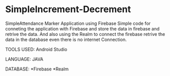 # SimpleIncrement-Decrement
SimpleAttendance Marker Application using Firebase
Simple code for conneting the application with Firebase and store the data in firebase and retrive the data.
And also using the Realm to connect the firebase retrive the data in the database even there is no internet Connection.




TOOLS USED:
Android Studio

LANGUAGE:
JAVA

DATABASE:
*Firebase
*Realm
